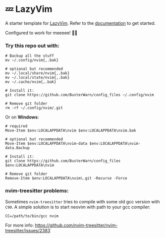 # 💤 LazyVim

A starter template for [LazyVim](https://github.com/LazyVim/LazyVim).
Refer to the [documentation](https://lazyvim.github.io/installation) to get started.

Configured to work for meeeee! 🚀✨

### Try this repo out with:

```shell
# Backup all the stuff
mv ~/.config/nvim{,.bak}

# optional but recommended
mv ~/.local/share/nvim{,.bak}
mv ~/.local/state/nvim{,.bak}
mv ~/.cache/nvim{,.bak}

# Install it:
git clone https://github.com/BusterWarn/config_files ~/.config/nvim

# Remove git folder
rm -rf ~/.config/nvim/.git
```


Or on **Windows**:

```shell
# required
Move-Item $env:LOCALAPPDATA\nvim $env:LOCALAPPDATA\nvim.bak

# optional but recommended
Move-Item $env:LOCALAPPDATA\nvim-data $env:LOCALAPPDATA\nvim-data.Backup

# Install it:
git clone https://github.com/BusterWarn/config_files $env:LOCALAPPDATA\nvim

# Remove git folder
Remove-Item $env:LOCALAPPDATA\nvim\.git -Recurse -Force
```
### nvim-treesitter problems:

Sometimes `nvim-treesitter` tries to compile with some old gcc version with `C99`. A simple solution is to start neovim with path to your gcc compiler:

```shell
CC=/path/to/bin/gcc nvim
```

For more info: https://github.com/nvim-treesitter/nvim-treesitter/issues/2383
